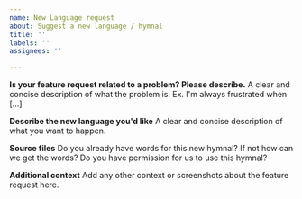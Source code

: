 ```yaml
---
name: New Language request
about: Suggest a new language / hymnal
title: ''
labels: ''
assignees: ''

---
```


**Is your feature request related to a problem? Please describe.**
A clear and concise description of what the problem is. Ex. I'm always frustrated when [...]

**Describe the new language you'd like**
A clear and concise description of what you want to happen.

**Source files**
Do you already have words for this new hymnal?
If not how can we get the words?
Do you have permission for us to use this hymnal?

**Additional context**
Add any other context or screenshots about the feature request here.
